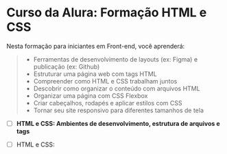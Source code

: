 # Curso da Alura: Formação HTML e CSS

Nesta formação para iniciantes em Front-end, você aprenderá:

>- Ferramentas de desenvolvimento de layouts (ex: Figma) e publicação (ex: Github)
>- Estruturar uma página web com tags HTML
>- Compreender como HTML e CSS trabalham juntos
>- Descobrir como organizar o conteúdo com arquivos HTML
>- Organizar uma página com CSS Flexbox
>- Criar cabeçalhos, rodapés e aplicar estilos com CSS
>- Tornar seu site responsivo para diferentes tamanhos de tela

- [ ] **HTML e CSS: Ambientes de desenvolvimento, estrutura de arquivos e tags**
- [ ] HTML e CSS:



